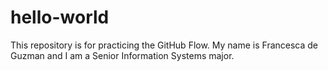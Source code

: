 # hello-world
This repository is for practicing the GitHub Flow.
My name is Francesca de Guzman and I am a Senior Information Systems major.
